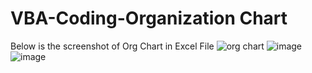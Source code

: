# VBA-Coding-Organization Chart
Below is the screenshot of Org Chart in Excel File 
![org chart](https://user-images.githubusercontent.com/38202790/38503879-e2cef5ca-3c30-11e8-98af-b03539f0cdec.PNG)
![image](https://user-images.githubusercontent.com/38202790/38504066-5adc33fc-3c31-11e8-9e6b-7cf33ebbaa9c.png)
![image](https://user-images.githubusercontent.com/38202790/38504161-971db462-3c31-11e8-9f03-008b5c8e7d36.png)
